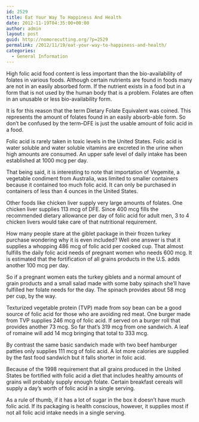 ```yaml
---
id: 2529
title: Eat Your Way To Happiness And Health
date: 2012-11-19T04:35:00+00:00
author: admin
layout: post
guid: http://nomorecutting.org/?p=2529
permalink: /2012/11/19/eat-your-way-to-happiness-and-health/
categories:
  - General Information
---
```

High folic acid food content is less important than the bio-availability of folates in various foods. Although certain nutrients are found in foods many are not in an easily absorbed form. If the nutrient exists in a food but in a form that is not used by the human body that is a problem. Folates are often in an unusable or less bio-availability form.

It is for this reason that the term Dietary Folate Equivalent was coined. This represents the amount of folates found in an easily absorb-able form. So don’t be confused by the term&#8211;DFE is just the usable amount of folic acid in a food.

Folic acid is rarely taken in toxic levels in the United States. Folic acid is water soluble and water soluble vitamins are excreted in the urine when high amounts are consumed. An upper safe level of daily intake has been established at 1000 mcg per day.

That being said, it is interesting to note that importation of Vegemite, a vegetable condiment from Australia, was limited to smaller containers because it contained too much folic acid. It can only be purchased in containers of less than 4 ounces in the United States.

Other foods like chicken liver supply very large amounts of folates. One chicken liver supplies 113 mcg of DFE. Since 400 mcg fills the recommended dietary allowance per day of folic acid for adult men, 3 to 4 chicken livers would take care of that nutritional requirement.

How many people stare at the giblet package in their frozen turkey purchase wondering why it is even included? Well one answer is that it supplies a whopping 486 mcg of folic acid per cooked cup. That almost fulfills the daily folic acid needs of pregnant women who needs 600 mcg. It is estimated that the fortification of all grains products in the U.S. adds another 100 mcg per day.

So if a pregnant women eats the turkey giblets and a normal amount of grain products and a small salad made with some baby spinach she’ll have fulfilled her folate needs for the day. The spinach provides about 58 mcg per cup, by the way.

Texturized vegetable protein (TVP) made from soy bean can be a good source of folic acid for those who are avoiding red meat. One burger made from TVP supplies 246 mcg of folic acid. If served on a burger roll that provides another 73 mcg. So far that’s 319 mcg from one sandwich. A leaf of romaine will add 14 mcg bringing that total to 333 mcg.

By contrast the same basic sandwich made with two beef hamburger patties only supplies 111 mcg of folic acid. A lot more calories are supplied by the fast food sandwich but it falls shorter in folic acid.

Because of the 1998 requirement that all grains produced in the United States be fortified with folic acid a diet that includes healthy amounts of grains will probably supply enough folate. Certain breakfast cereals will supply a day’s worth of folic acid in a single serving.

As a rule of thumb, if it has a lot of sugar in the box it doesn’t have much folic acid. If its packaging is health conscious, however, it supplies most if not all folic acid intake needs in a single serving.